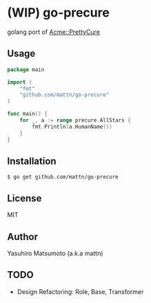 # (WIP) go-precure

golang port of [Acme::PrettyCure](https://github.com/kan/p5-acme-prettycure)

## Usage

```go
package main

import (
	"fmt"
	"github.com/mattn/go-precure"
)

func main() {
	for _, a := range precure.AllStars {
		fmt.Println(a.HumanName())
	}
}
```

## Installation

```
$ go get github.com/mattn/go-precure
```

## License

MIT

## Author

Yasuhiro Matsumoto (a.k.a mattn)

## TODO

* Design Refactoring: Role, Base, Transformer
